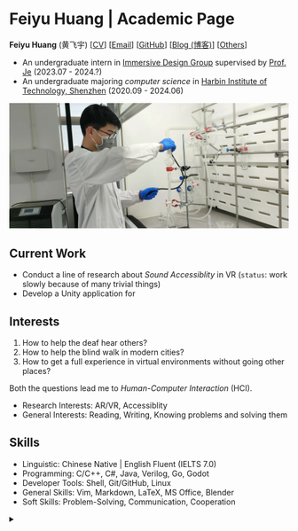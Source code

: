 # Feiyu Huang | Academic Page

**Feiyu Huang** (黄飞宇) [[CV](https://github.com/huang-feiyu/academics/blob/main/assets/CV.pdf)] [[Email](mailto:0711feiyu@gmail.com)] [[GitHub](https://github.com/huang-feiyu)] [[Blog (博客)](https://xn--29s704loyd.com/)] [[Others](https://gist.github.com/huang-feiyu/f78549e6282399338e4d08a7c7a21089)]

- An undergraduate intern in [Immersive Design Group](https://www.seungwooje.com/home) supervised by [Prof. Je](https://www.seungwooje.com/) (2023.07 - 2024.?)
- An undergraduate majoring *computer science* in [Harbin Institute of Technology, Shenzhen](http://en.hitsz.edu.cn/) (2020.09 - 2024.06)

![Feiyu Huang](https://raw.githubusercontent.com/huang-feiyu/academics/main/assets/huang-in-lab.jpg)

## Current Work

* Conduct a line of research about *Sound Accessiblity* in VR (`status`: work slowly because of many trivial things)
* Develop a Unity application for 

## Interests

1. How to help the deaf hear others?
2. How to help the blind walk in modern cities?
3. How to get a full experience in virtual environments without going other places?

Both the questions lead me to *Human-Computer Interaction* (HCI).

* Research Interests: AR/VR, Accessiblity
* General Interests: Reading, Writing, Knowing problems and solving them

## Skills

* Linguistic: Chinese Native \| English Fluent (IELTS 7.0)
* Programming: C/C++, C#, Java, Verilog, Go, Godot
* Developer Tools: Shell, Git/GitHub, Linux
* General Skills: Vim, Markdown, LaTeX, MS Office, Blender
* Soft Skills: Problem-Solving, Communication, Cooperation

<details>
<summary> </summary>
<p style="color:#FFFFFF">In 2023 Oct, I found HCI research was different from what I thought before. I chose to work in industry and rethought what I wanted to do. Clearly, I didn't want to do research kinds of things.</p>
</details>
